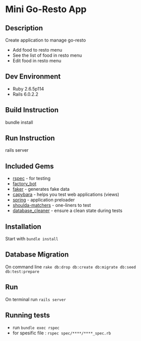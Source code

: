 # Mini Go-Resto App

## Description

Create application to manage go-resto
- Add food to resto menu
- See the list of food in resto menu
- Edit food in resto menu

## Dev Environment

* Ruby 2.6.5p114
* Rails 6.0.2.2

## Build Instruction
bundle install

## Run Instruction
rails server

## Included Gems

* [rspec](http://rspec.info/) - for testing
* [factory_bot](https://github.com/thoughtbot/factory_bot)
* [faker](https://github.com/faker-ruby/faker) - generates fake data
* [capybara](https://github.com/teamcapybara/capybara) - helps you test web applications (views)
* [spring](https://github.com/rails/spring) - application preloader
* [shoulda-matchers](https://github.com/thoughtbot/shoulda-matchers) - one-liners to test
* [database_cleaner](https://github.com/DatabaseCleaner/database_cleaner) - ensure a clean state during tests

## Installation

Start with `bundle install`

## Database Migration

On command line `rake db:drop db:create db:migrate db:seed db:test:prepare`

## Run

On terminal run `rails server`

## Running tests

* run `bundle exec rspec`
* for spesific file : `rspec spec/****/****_spec.rb`
